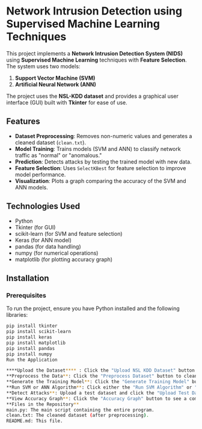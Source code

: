 # Network Intrusion Detection using Supervised Machine Learning Techniques

This project implements a **Network Intrusion Detection System (NIDS)** using **Supervised Machine Learning** techniques with **Feature Selection**. The system uses two models:

1. **Support Vector Machine (SVM)**
2. **Artificial Neural Network (ANN)**

The project uses the **NSL-KDD dataset** and provides a graphical user interface (GUI) built with **Tkinter** for ease of use.

## Features

- **Dataset Preprocessing**: Removes non-numeric values and generates a cleaned dataset (`clean.txt`).
- **Model Training**: Trains models (SVM and ANN) to classify network traffic as "normal" or "anomalous."
- **Prediction**: Detects attacks by testing the trained model with new data.
- **Feature Selection**: Uses `SelectKBest` for feature selection to improve model performance.
- **Visualization**: Plots a graph comparing the accuracy of the SVM and ANN models.
  
## Technologies Used

- Python
- Tkinter (for GUI)
- scikit-learn (for SVM and feature selection)
- Keras (for ANN model)
- pandas (for data handling)
- numpy (for numerical operations)
- matplotlib (for plotting accuracy graph)
  
## Installation

### Prerequisites

To run the project, ensure you have Python installed and the following libraries:
```bash
pip install tkinter
pip install scikit-learn
pip install keras
pip install matplotlib
pip install pandas
pip install numpy
Run the Application

****Upload the Dataset**** : Click the "Upload NSL KDD Dataset" button to load the dataset (NSL-KDD or any compatible dataset).
**Preprocess the Data**: Click the "Preprocess Dataset" button to clean the dataset and remove non-numeric values.
**Generate the Training Model**: Click the "Generate Training Model" button to split the dataset into training and testing sets.
**Run SVM or ANN Algorithm**: Click either the "Run SVM Algorithm" or "Run ANN Algorithm" button to train and evaluate the models.
**Detect Attacks**: Upload a test dataset and click the "Upload Test Data & Detect Attack" button to make predictions.
**View Accuracy Graph**: Click the "Accuracy Graph" button to see a comparison of the accuracies of both models (SVM vs ANN).
**Files in the Repository**
main.py: The main script containing the entire program.
clean.txt: The cleaned dataset (after preprocessing).
README.md: This file.
